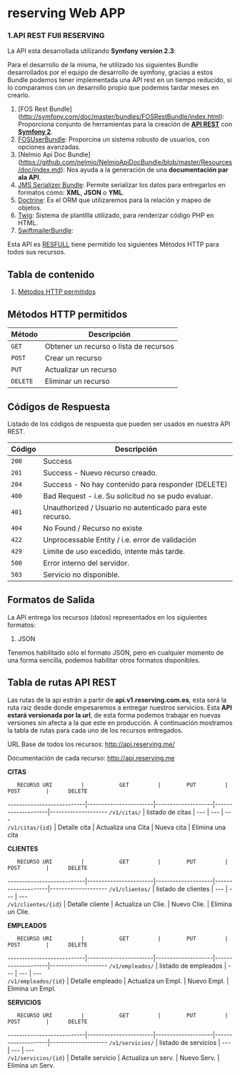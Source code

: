 reserving Web APP
===========================

### 1.API REST FUll RESERVING

La API esta desarrollada utilizando **Symfony version 2.3**:

Para el desarrollo de la misma, he utilizado los siguientes Bundle desarrollados por el equipo de desarrollo de symfony, gracias a estos Bundle podemos tener implementada una API rest en un tiempo reducido, si lo comparamos con un desarrollo propio que podemos tardar meses en crearlo.

 1. [FOS Rest Bundle] (http://symfony.com/doc/master/bundles/FOSRestBundle/index.html): Proporciona conjunto de herramientas para la creación de [**API REST**](http://es.wikipedia.org/wiki/Representational_State_Transfer) con [**Symfony 2**](https://symfony.com/).
 2. [FOSUserBundle](https://github.com/FriendsOfSymfony/FOSUserBundle): Proporcina un sistema robusto de usuarios, con opciones avanzadas.
 2. [Nelmio Api Doc Bundle] (https://github.com/nelmio/NelmioApiDocBundle/blob/master/Resources/doc/index.md): Nos ayuda a la generación de una **documentación par ala API**.
 3. [JMS Serializer Bundle](http://jmsyst.com/bundles/JMSSerializerBundle): Permite serializar los datos para entregarlos en formatos como: **XML**, **JSON** o **YML**.
 4. [Doctrine](http://www.doctrine-project.org/): Es el ORM que utilizaremos para la relación y mapeo de objetos.
 5. [Twig](http://twig.sensiolabs.org/): Sistema de plantilla utilizado, para renderizar código PHP en HTML.
 6. [SwiftmailerBundle](http://symfony.com/doc/current/reference/configuration/swiftmailer.html):

Esta API es [RESFULL](http://en.wikipedia.org/wiki/Overview_of_RESTful_API_Description_Languages) tiene permitido los siguientes Métodos HTTP para todos sus recursos.


## Tabla de contenido
1. [Métodos HTTP permitidos](#métodos-http-permitidos)


## Métodos HTTP permitidos
  Método | Descripción
-------- | -----------------------------------------
`GET`    | Obtener un recurso o lista de recursos
`POST`   | Crear un recurso
`PUT`    | Actualizar un recurso
`DELETE` | Eliminar un recurso

## Códigos de Respuesta
Listado de los códigos de respuesta que pueden ser usados en nuestra API REST.

  Código |                       Descripción                        
---------|----------------------------------------------------------
  `200`  | Success                                                  
  `201`  | Success - Nuevo recurso creado.                          
  `204`  | Success - No hay contenido para responder (DELETE)       
  `400`  | Bad Request - i.e. Su solicitud no se pudo evaluar.      
  `401`  | Unauthorized / Usuario no autenticado para este recurso. 
  `404`  | No Found / Recurso no existe                             
  `422`  | Unprocessable Entity / i.e. error de validación          
  `429`  | Limite de uso excedido, intente más tarde.               
  `500`  | Error interno del servidor.                              
  `503`  | Servicio no disponible.                                  



## Formatos de Salida
La API entrega los recursos (datos) representados en los siguientes formatos:

1. JSON

Tenemos habilitado sólo el formato JSON, pero en cualquier momento de una forma sencilla, podemos habilitar otros formatos disponibles.


## Tabla de rutas API REST

Las rutas de la api estrán a partir de **api.v1.reserving.com.es**, esta será la ruta raiz desde donde empesaremos a entregar nuestros servicios. Esta **API estará versionada por la url**, de esta forma podemos trabajar en nuevas versiones sin afecta a la que este en producción. A continuación mostramos la tabla de rutas para cada uno de los recursos entregados.

URL Base de todos los recursos: http://api.reserving.me/

Documentación de cada recurso: http://api.reserving.me

 **CITAS**

       RECURSO URI         |           GET         |        PUT         |        POST        |      DELETE        
---------------------------|-----------------------|--------------------|--------------------|--------------------
  `/v1/citas/`             | listado de citas      |        ---         |        ---         |       ---          
  `/v1/citas/{id}`         |   Detalle cita        | Actualiza una Cita |    Nueva cita      |  Elimina una cita  
   

 **CLIENTES**


       RECURSO URI         |           GET         |        PUT         |        POST        |      DELETE        
---------------------------|-----------------------|--------------------|--------------------|--------------------
  `/v1/clientes/`          | listado de clientes   |        ---         |        ---         |       ---          
  `/v1/clientes/{id}`      |   Detalle cliente     | Actualiza un Clie. |    Nuevo Clie.     |  Elimina un Clie.  


**EMPLEADOS**


       RECURSO URI         |           GET         |        PUT         |        POST        |      DELETE        
---------------------------|-----------------------|--------------------|--------------------|--------------------
  `/v1/empleados/`         | listado de empleados  |        ---         |        ---         |       ---          
  `/v1/empleados/{id}`     |   Detalle empleado    | Actualiza un Empl. |    Nuevo Empl.     |  Elimina un Empl.  


**SERVICIOS**

       RECURSO URI         |           GET         |        PUT         |        POST        |      DELETE        
---------------------------|-----------------------|--------------------|--------------------|--------------------
  `/v1/servicios/`         | listado de servicios  |        ---         |        ---         |       ---          
  `/v1/servicios/{id}`     |   Detalle servicio    | Actualiza un serv. |    Nuevo Serv.     |  Elimina un Serv.  
